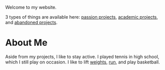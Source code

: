 Welcome to my website. 

3 types of things are available here: [passion projects](/passion.md), [academic projects](/academic.md), and [abandoned projects](/graveyard.md).

# About Me
Aside from my projects, I like to stay active. I played tennis in high school, which I still play on occasion. I like to lift [weights](https://drive.google.com/file/d/1Py-m6hXzad2FyPXVIZnuGSjOb-RmlTHB/view?usp=sharing), [run](https://www.strava.com/athletes/34312248), and play basketball. 
